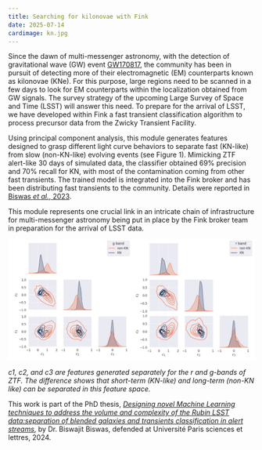 ```yaml
---
title: Searching for kilonovae with Fink
date: 2025-07-14
cardimage: kn.jpg
---
```


Since the dawn of multi-messenger astronomy, with the detection of gravitational wave (GW) event [GW170817](https://en.wikipedia.org/wiki/GW170817), the community has been in pursuit of detecting more of their electromagnetic (EM) counterparts known as kilonovae (KNe). For this purpose, large regions need to be scanned in a few days to look for EM counterparts within the localization obtained from GW signals. The survey strategy of the upcoming Large Survey of Space and Time (LSST) will answer this need. To prepare for the arrival of LSST, we have developed within Fink a fast transient classification algorithm to process precursor data from the Zwicky Transient Facility.

Using principal component analysis, this module generates features designed to grasp different light curve behaviors to separate fast (KN-like) from slow (non-KN-like) evolving events (see Figure 1). Mimicking ZTF alert-like 30 days of simulated data, the classifier obtained 69% precision and 70% recall for KN, with most of the contamination coming from other fast transients. The trained model is integrated into the Fink broker and has been distributing fast transients to the community. Details were reported in [Biswas *et al.*, 2023](https://www.aanda.org/articles/aa/full_html/2023/09/aa45340-22/aa45340-22.html).

This module represents one crucial link in an intricate chain of infrastructure for multi-messenger astronomy being put in place by the Fink broker team in preparation for the arrival of LSST data.

![countors](images/kn_countors.png)

_c1, c2, and c3 are features generated separately for the r and g-bands of ZTF. The difference shows that short-term (KN-like) and long-term (non-KN like) can be separated in this feature space._

This work is part of the PhD thesis, [*Designing novel Machine Learning techniques to address the volume and complexity of the Rubin LSST data:separation of blended galaxies and transients classification in alert streams*](https://theses.fr/s299080), by Dr. Biswajit Biswas, defended at Université Paris sciences et lettres, 2024.

